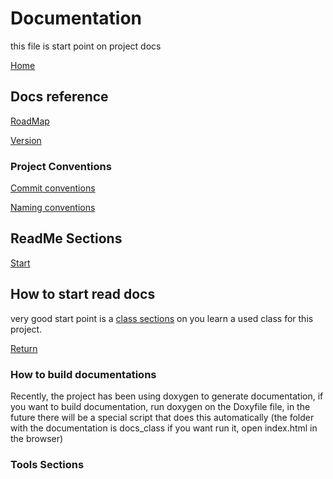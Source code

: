 # Documentation

this file is start point on project docs

[Home](../README.md)

## Docs reference

[RoadMap](RoadMap.md)

[Version](VERSION.md)

### Project Conventions

[Commit conventions](ProjectConvention/CommitConventions.md)

[Naming conventions](ProjectConvention/NamingConventions.md)

## ReadMe Sections

[Start](#how-to-start-read-docs)

## How to start read docs

very good start point is a [class sections](#class-sections) on you learn a used class for
this project.

[Return](#documentation)

### How to build documentations

Recently, the project has been using doxygen to generate documentation, if you want to build documentation, run doxygen on the Doxyfile file, in the future there will be a special script that does this automatically (the folder with the documentation is docs_class if you want run it, open index.html in the browser)

### Tools Sections
